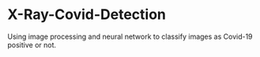 # X-Ray-Covid-Detection
Using image processing and neural network to classify images as Covid-19 positive or not.
